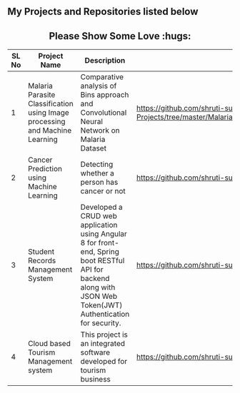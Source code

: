 
## My Projects and Repositories listed below

<h2 align="center">Please Show Some Love :hugs: </h2>

| SL No | Project Name | Description | Link | Tech Stack |
| ------ | ------------ | ------ | ----- | -------- |
| 1 | Malaria Parasite Classification using Image processing and Machine Learning | Comparative analysis of Bins approach and Convolutional Neural Network on Malaria Dataset  | https://github.com/shruti-sureshan/Machine-Learning-Projects/tree/master/Malaria%20Parasite%20Classification%20using%20Image%20processing%20and%20Machine%20Learning | Python, Machine Learning, Image Processing, Deep Learning | 
| 2 | Cancer Prediction using Machine Learning | Detecting whether a person has cancer or not | https://github.com/shruti-sureshan/Machine-Learning-Projects/blob/master/svm%20final%201.ipynb | Python, Machine Learning |
| 3 | Student Records Management System | Developed a CRUD web application using Angular 8 for front-end, Spring boot RESTful API for backend along with JSON Web Token(JWT) Authentication for security. | https://github.com/shruti-sureshan/Angular-tutorials/tree/main/Angular%20%2B%20Spring%20boot%20API%20basics | Spring Boot, Angular |
| 4 | Cloud based Tourism Management system | This project is an integrated software developed for tourism business | https://github.com/shruti-sureshan/Web-Development-projects | Cloud Computing, HTML, CSS, Javascript, AWS RDS |



